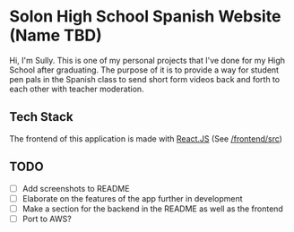# Solon High School Spanish Website (Name TBD)

Hi, I'm Sully. This is one of my personal projects that I've done for my
High School after graduating. The purpose of it is to provide a way for
student pen pals in the Spanish class to send short form videos back
and forth to each other with teacher moderation.

## Tech Stack

The frontend of this application is made with [React.JS](https://react.dev/)
(See [/frontend/src](./frontend/src/))

## TODO
- [ ] Add screenshots to README
- [ ] Elaborate on the features of the app further in development
- [ ] Make a section for the backend in the README as well as the frontend
- [ ] Port to AWS?